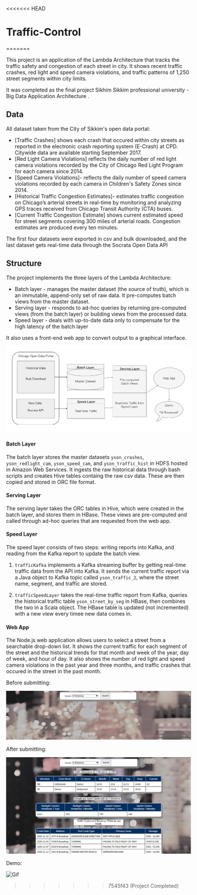 <<<<<<< HEAD
# Traffic-Control
=======

This project is an application of the Lambda Architecture that tracks the traffic safety and congestion of each street in city. It shows
recent traffic crashes, red light and speed camera violations, and traffic patterns of 1,250 street segments within city limits.

It was completed as the final project Sikhim Sikkim professional university - Big Data Application Architecture .


## Data

All dataset taken from the City of Sikkim's open data portal:

- [Traffic Crashes] shows each crash that occured
 within city streets as reported in the electronic crash reporting system (E-Crash) at CPD. Citywide data are available starting September 2017. 
- [Red Light Camera Violations] reflects the 
daily number of red light camera violations recorded by the City of Chicago Red Light Program for each camera since 2014.
- [Speed Camera Violations]- 
reflects the daily number of speed camera violations recorded by each camera in Children's Safety Zones since 2014.
- [Historical Traffic Congestion Estimates]-
estimates traffic congestion on Chicago’s arterial streets in real-time by monitoring 
and analyzing GPS traces received from Chicago Transit Authority (CTA) buses.
- [Current Traffic Congestion Estimate] shows current estimated speed for 
street segments covering 300 miles of arterial roads. Congestion estimates are produced every ten minutes.

The first four datasets were exported in csv and bulk downloaded, and the last dataset gets real-time data through the
Socrata Open Data API 

## Structure

The project implements the three layers of the Lambda Architecture:
- Batch layer - manages the master dataset (the source of truth), which is an immutable, append-only set of raw data. It pre-computes batch views
from the master dataset.
- Serving layer - responds to ad-hoc queries by returning pre-computed views (from the batch layer) or building views from the processed data.
- Speed layer - deals with up-to-date data only to compensate for the high latency of the batch layer 

It also uses a front-end web app to convert output to a graphical interface.

![Lambda Architecture](.images/lambda.jpg)

#### Batch Layer

The batch layer stores the master datasets `yson_crashes`, `yson_redlight_cam`, `yson_speed_cam`, and `yson_traffic_hist` in HDFS hosted in Amazon Web Services. 
It ingests the raw historical data through bash scripts and creates Hive tables containg the raw csv data. These are then copied 
and stored in ORC file format.

#### Serving Layer

The serving layer takes the ORC tables in Hive, which were created in the batch layer, and stores them in HBase. These views
are pre-computed and called through ad-hoc queries that are requested from the web app.

#### Speed Layer

The speed layer consists of two steps: writing reports into Kafka, and reading from the Kafka report to update the batch view.

1. `trafficKafka` implements a Kafka streaming buffer by getting real-time traffic data from the API into Kafka.
It sends the current traffic report via a Java object to Kafka topic called `yson_traffic_2`, where the street name, segment, and traffic are stored.

2. `trafficSpeedLayer` takes the real-time traffic report from Kafka, queries the historical traffic table `yson_street_by_seg` in HBase, 
then combines the two in a Scala object. The HBase table is updated (not incremented) with a new view every timee new data comes in.


#### Web App

The Node.js web application allows users to select a street from a searchable drop-down list. It shows the current traffic
 for each segment of the street and the historical trends for that month and week of the year, day of week, and hour of day.
It also shows the number of red light and speed camera violations in the past year and three months, and traffic crashes that occured in the street in the past month. 

Before submitting:

![Before submit](.images/before-submit.jpg)

After submitting:

![After submit](.images/after-submit.jpg)

Demo: 

![Gif](.images/interface.gif)

>>>>>>> 7545f43 (Project Completed)
